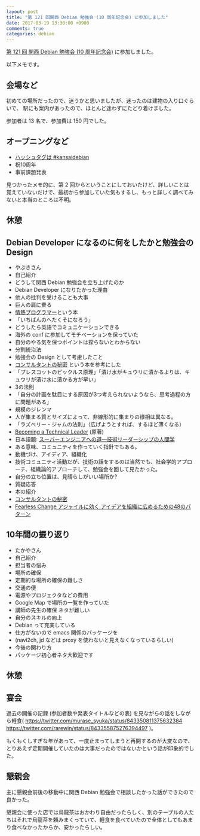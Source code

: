 ```yaml
---
layout: post
title: "第 121 回関西 Debian 勉強会 (10 周年記念会) に参加しました"
date: 2017-03-19 13:30:00 +0900
comments: true
categories: debian
---
```

[第 121 回 関西 Debian 勉強会 (10 周年記念会)](https://wiki.debian.org/KansaiDebianMeeting/20170319 "第 121 回 関西 Debian 勉強会 (10 周年記念会)")
に参加しました。

<!--more-->

以下メモです。

## 会場など

初めての場所だったので、迷うかと思いましたが、迷ったのは建物の入り口ぐらいで、
駅にも案内があったので、ほとんど迷わずにたどり着けました。

参加者は 13 名で、参加費は 150 円でした。

## オープニングなど

- [ハッシュタグは #kansaidebian](https://twitter.com/search?q=%23kansaidebian&src=typd)
- 祝10周年
- 事前課題発表

見つかったメモ的に、第 2 回からということにしておいたけど、詳しいことは覚えていないだけで、最初から参加していた気もするし、もっと詳しく調べてみないと本当のところは不明。

## 休憩

## Debian Developer になるのに何をしたかと勉強会の Design

- やぶきさん
- 自己紹介
- どうして関西 Debian 勉強会を立ち上げたのか
- Debian Developer になりたかった理由
- 他人の批判を受けることも大事
- 巨人の肩に乗る
- [情熱プログラマー](http://amzn.to/2n9ZMtB)という本
- 「いちばんのへたくそになろう」
- どうしたら英語でコミュニケーションできる
- 海外の conf に参加してモチベーションを保っていた
- 自分のやる気を保つポイントは探らないとわからない
- 分割統治法
- 勉強会の Design として考慮したこと
- [コンサルタントの秘密](http://amzn.to/2mInFoM) という本を参考にした
- 「プレスコットのピックルス原理」「漬け水がキュウリに漬かるよりは、キュウリが漬け水に漬かる方が早い」
- 3の法則
- 「自分の計画を駄目にする原因が3つ考えられないようなら、思考過程の方に問題がある」
- 規模のジレンマ
- 人が集まる質とサイズによって、非線形的に集まりの様相は異なる。
- 「ラズベリー・ジャムの法則」（広げようとすれば、するほど薄くなる）
- [Becoming a Technical Leader](http://amzn.to/2mIf1qo) (原著)
- 日本語題: [スーパーエンジニアへの道―技術リーダーシップの人間学](http://amzn.to/2n9TLNn)
- ある意味、コミュニティを作っていく指針でもある。
- 動機づけ、アイディア、組織化
- 技術コミュニティ活動だが、技術の話をするのは当然でも、社会学的アプローチ、組織論的アプローチして、勉強会を回して見たかった。
- 自分の立ち位置は、見晴らしがいい場所か?
- 質疑応答
- 本の紹介
- [コンサルタントの秘密](http://amzn.to/2mInFoM)
- [Fearless Change アジャイルに効く アイデアを組織に広めるための48のパターン](http://amzn.to/2mWH32j)

## 10年間の振り返り

- たかやさん
- 自己紹介
- 担当者の悩み
- 場所の確保
- 定期的な場所の確保の難しさ
- 交通の便
- 電源やプロジェクタなどの費用
- Google Map で場所の一覧を作っていた
- 講師の先生の確保 ネタが難しい
- 自分のスキルの向上
- Debian って充実している
- 仕方がないので emacs 関係のパッケージを
- (navi2ch, jd などは proxy を使わないと見えなくなっているらしい)
- 今後の関わり方
- パッケージ初心者ネタ大歓迎です

## 休憩

## 宴会

過去の開催の記録 (参加者数や発表タイトルなどの表) を見ながらの話をしながら軽食(
https://twitter.com/murase_syuka/status/843350811375632384
https://twitter.com/rarewin/status/843355875276394497
)。

もくもくしすぎな年があって、一度止まってしまうと再開するのが大変なので、とりあえず定期開催していたのは大事だったのではないかという話が印象的でした。

## 懇親会

主に懇親会前後の移動中に関西 Debian 勉強会で相談したかった話ができたので良かった。

懇親会に使った店では烏龍茶はおかわり自由だったらしく、別のテーブルの人たちはそれで烏龍茶を頼みまくっていて、軽食を食べていたので全体としてもあまり食べなかったからか、安かったらしい。
